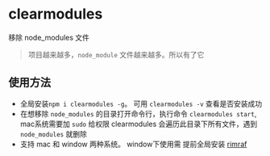 # clearmodules 

移除 node_modules 文件

> 项目越来越多，`node_module` 文件越来越多。所以有了它

## 使用方法

- 全局安装`npm i clearmodules -g`。 可用 `clearmodules -v` 查看是否安装成功
- 在想移除 `node_modules` 的目录打开命令行，执行命令 `clearmodules start`, mac系统需要加 `sudo` 给权限 clearmodules 会遍历此目录下所有文件，遇到 `node_modules` 就删除
- 支持 mac 和 window 两种系统。  window下使用需 提前全局安装 [rimraf](https://www.npmjs.com/package/rimraf)



